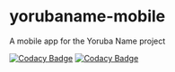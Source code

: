 # yorubaname-mobile
A mobile app for the Yoruba Name project

[![Codacy Badge](https://api.codacy.com/project/badge/Grade/a4c76faedcbf40158f5233b9a11f6437)](https://www.codacy.com?utm_source=github.com&amp;utm_medium=referral&amp;utm_content=rebirthtobi/yorubaname-mobile&amp;utm_campaign=Badge_Grade) [![Codacy Badge](https://api.codacy.com/project/badge/Coverage/a4c76faedcbf40158f5233b9a11f6437)](https://www.codacy.com?utm_source=github.com&utm_medium=referral&utm_content=rebirthtobi/yorubaname-mobile&utm_campaign=Badge_Coverage)

